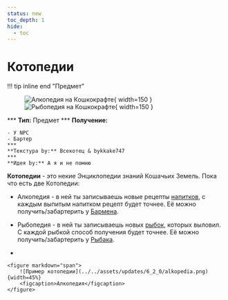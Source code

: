 ```yaml
---
status: new
toc_depth: 1
hide:
  - toc
---
```


# Котопедии

!!! tip inline end "Предмет"
    <figure markdown="span">
        ![Алкопедия на Кошкокрафте](../../assets/items/items/alkopedia.png){ width=150 }
        ![Рыбопедия на Кошкокрафте](../../assets/items/items/fishpedia.png){ width=150 }
    </figure>
    ***
    **Тип:** Предмет
    ***
    **Получение:**
    
    - У NPC
    - Бартер
    ***
    **Текстура by:** Всекотец & bykkake747
    ***
    **Идея by:** А я и не помню

**Котопедии** - это некие Энциклопедии знаний Кошачьих Земель. Пока что есть две Котопедии:

- Алкопедия - в ней ты записываешь новые рецепты [напитков](../../gameplay/unique/brewery.md), с каждым выпитым напитком рецепт будет точнее. Её можно получить/забартерить у [Бармена](../../gameplay/unique/npc.md).

- Рыбопедия - в ней ты записываешь новых [рыбок](../../gameplay/unique/fishing.md), которых выловил. С каждой рыбкой способ получения будет точнее. Её можно получить/забартерить у [Рыбака](../../gameplay/unique/npc.md).

<div class="grid cards" markdown>

- 

    <figure markdown="span">
        ![Пример котопедии](../../assets/updates/6_2_0/alkopedia.png){width=45%}
        <figcaption>Алкопедия</figcaption>
    </figure>
</div>
